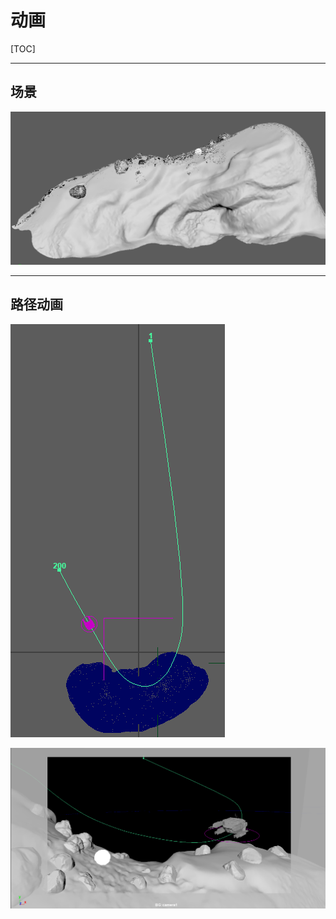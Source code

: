 # 动画

[TOC]

-----

## 场景
<img src="ScreenShots/background.png" alt="background" style="zoom:50%;" />

-----

## 路径动画

![path_animation](ScreenShots/path_animation.png)

![path_animation2](ScreenShots/path_animation2.png)